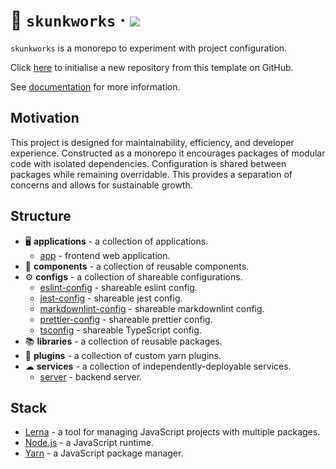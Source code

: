 # 🦨 `skunkworks` &middot; ![](https://github.com/jdanil/skunkworks/workflows/ci/badge.svg)

`skunkworks` is a monorepo to experiment with project configuration.

Click [here](https://github.com/jdanil/skunkworks/generate) to initialise a new repository from this template on GitHub.

See [documentation](docs/index.md) for more information.

## Motivation

This project is designed for maintainability, efficiency, and developer experience.
Constructed as a monorepo it encourages packages of modular code with isolated dependencies.
Configuration is shared between packages while remaining overridable.
This provides a separation of concerns and allows for sustainable growth.

## Structure

- 🖥 **applications** - a collection of applications.
  - [app](applications/app/README.md) - frontend web application.
- 🧩 **components** - a collection of reusable components.
- ⚙ **configs** - a collection of shareable configurations.
  - [eslint-config](configs/eslint-config/README.md) - shareable eslint config.
  - [jest-config](configs/jest-config/README.md) - shareable jest config.
  - [markdownlint-config](configs/markdownlint-config/README.md) - shareable markdownlint config.
  - [prettier-config](configs/prettier-config/README.md) - shareable prettier config.
  - [tsconfig](configs/tsconfig/README.md) - shareable TypeScript config.
- 📚 **libraries** - a collection of reusable packages.
- 🔌 **plugins** - a collection of custom yarn plugins.
- ☁ **services** - a collection of independently-deployable services.
  - [server](services/server/README.md) - backend server.

## Stack

- [Lerna](https://lerna.js.org/) - a tool for managing JavaScript projects with multiple packages.
- [Node.js](https://nodejs.org/) - a JavaScript runtime.
- [Yarn](https://yarnpkg.com/) - a JavaScript package manager.
